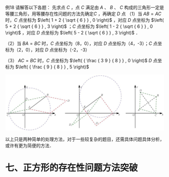 例18 请解答以下各题： 先求点 $C$ ，点 $C$ 满足由 $A$ 、 $B$ 、 $C$ 构成的三角形一定是等腰三角形，用等腰存在性问题的方法先确定$C$ ，再确定 $D$ 点
（1）当 $A B { = } A C$ 时，$C$ 点坐标为 $\left( 1 + 2 { \sqrt { 6 } } , 0 \right)$ ，对应 $D$ 点坐标为 $\left( 5 + 2 { \sqrt { 6 } } , 3 \right)$ ；$C$ 点坐标为 $\left( 1 - 2 { \sqrt { 6 } } , 0 \right)$ ，对应 $D$ 点坐标为 $\left( 5 - 2 { \sqrt { 6 } } , 3 \right)$ ．

（2）当 $B A { = } B C$ 时，$C$ 点坐标为（8，0），对应 $D$ 点坐标为（4，-3）；$C$ 点坐标为（2，0），对应 $D$ 点坐标为（-2，-3）

（3） $A C { = } B C$ 时，$C$ 点坐标为 $\left( { \frac { 3 9 } { 8 } } , 0 \right)$ $D$ 点坐标为 $\left( { \frac { 9 } { 8 } } , 5 \right)$

![](<../../qs_image_DB/专题3-2_一网打尽14类·二次函数的存在性问题（解析版）_/f5afd32d9dcc6f57700a5d4c65ce2a0fee5af3b7f150e9a8b833d96140d68914.jpg>)

以上只是两种简单的处理方法，对于一些较复杂的题目，还需具体问题具体分析，或许有更为简便的方法．

# 七、正方形的存在性问题方法突破
